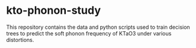 # kto-phonon-study
This repository contains the data and python scripts used to train decision trees to predict the soft phonon frequency of KTaO3 under various distortions.
